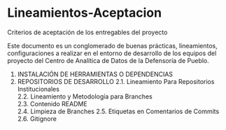 # Lineamientos-Aceptacion
Criterios de aceptación de los entregables del proyecto

Este documento es un conglomerado de buenas prácticas, lineamientos, configuraciones a realizar en el entorno de desarrollo de los equipos del proyecto del Centro de Analítica de Datos de la Defensoría de Pueblo.

1. INSTALACIÓN DE HERRAMIENTAS O DEPENDENCIAS  
2. REPOSITORIOS DE DESARROLLO
2.1.	Lineamiento Para Repositorios Institucionales  
2.2.	Lineamiento y Metodología para Branches  
2.3.	Contenido README  
2.4.	Limpieza de Branches
2.5.	Etiquetas en Comentarios de Commits  
2.6.	Gitignore  
 
